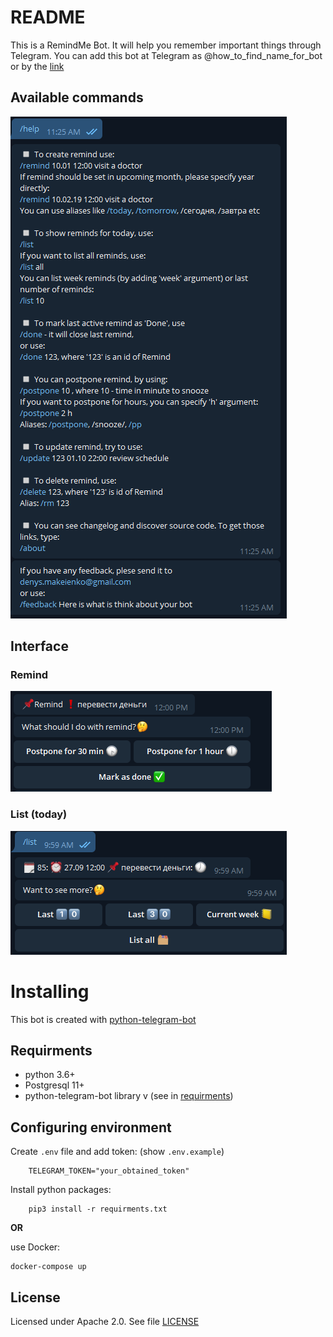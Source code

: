 # README

This is a RemindMe Bot. It will help you remember important things through Telegram.
You can add this bot at Telegram as @how_to_find_name_for_bot or by the [link](https://t.me/how_to_find_name_for_bot)

## Available commands

![Help](media/bot.png)


## Interface

### Remind
![Remind](media/remind.png)

### List (today)
![List](media/list.png)


# Installing

This bot is created with [python-telegram-bot](https://github.com/python-telegram-bot/python-telegram-bot)

## Requirments

 - python 3.6+
 - Postgresql 11+
 - python-telegram-bot library v (see in [requirments](requirments.txt))

## Configuring environment

Create `.env` file and add token: (show `.env.example`)
```
    TELEGRAM_TOKEN="your_obtained_token"
```

Install python packages:
```
    pip3 install -r requirments.txt
```

**OR**

use Docker:
```
docker-compose up 
```

## License

Licensed under Apache 2.0. See file [LICENSE](LICENCE)
